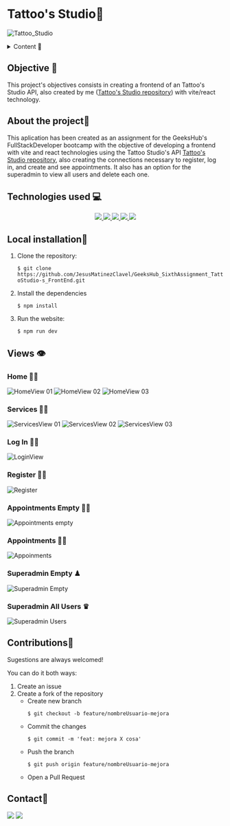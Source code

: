 # Tattoo's Studio📢

![Tattoo_Studio](./img/home/homePicture.png)

<details>
  <summary>Content 📝</summary>
  <ol>
    <li><a href="#objective">Objective</a></li>
    <li><a href="#about-the-project">About the project</a></li>
    <li><a href="#Local-installation">Installation</a></li>
    <li><a href="#stack">Technologies used</a></li>
    <li><a href="#Views">Views</a></li>
    <li><a href="#contributions">contributions</a></li>
    <li><a href="#contact">Contact</a></li>
  </ol>
</details>

## Objective 🎯
This project's objectives consists in creating a frontend of an Tattoo's Studio API, also created by me ([Tattoo's Studio repository](https://github.com/JesusMatinezClavel/GeeksHub_FourthAssignment_TattooShop.git)) with vite/react technology.

## About the project📑
This aplication has been created as an assignment for the GeeksHub's FullStackDeveloper bootcamp with the objective of developing a frontend with vite and react technologies using the Tattoo Studio's API [Tattoo's Studio repository](https://github.com/JesusMatinezClavel/GeeksHub_FourthAssignment_TattooShop.git), also creating the connections necessary to register, log in, and create and see appointments. It also has an option for the superadmin to view all users and delete each one.

## Technologies used 💻
<div align="center">

<a href="https://reactjs.org/">
    <img src= "https://img.shields.io/badge/React-grey?style=for-the-badge&logo=react&logoColor=91DAFB"/>
</a>
<a href="https://nextjs.org/">
    <img src= "https://img.shields.io/badge/node.js-026E00?style=for-the-badge&logo=node.js&logoColor=white"/>
</a>
<a href="https://developer.mozilla.org/es/docs/Web/JavaScript">
    <img src= "https://img.shields.io/badge/javascript-orange?style=for-the-badge&logo=javascript    "/>
</a>
<a href="https://git-scm.com/">
    <img src= "https://img.shields.io/badge/git-F54D27?style=for-the-badge&logo=git&logoColor=white"/>
</a>
<a href="https://www.github.com/">
    <img src= "https://img.shields.io/badge/github-22809F?style=for-the-badge&logo=github&logoColor=white"/>
</a>
 </div>

## Local installation🔨
1. Clone the repository:

    `$ git clone https://github.com/JesusMatinezClavel/GeeksHub_SixthAssignment_TattoStudio-s_FrontEnd.git`

2. Install the dependencies

    ` $ npm install `

3. Run the website:

   ` $ npm run dev `


## Views 👁
### Home 🖐🏼

![HomeView 01](./img/readme/HomeView_01.png)
![HomeView 02](./img/readme/HomeView%2002.png)
![HomeView 03](./img/readme/HomeView%2003.png)

### Services 🤲🏼

![ServicesView 01](./img/readme/ServicesView%2001.png)
![ServicesView 02](./img/readme/ServicesView%2002.png)
![ServicesView 03](./img/readme/ServicesView%2003.png)

### Log In 👍🏼

![LoginView](./img/readme/LoginView.png)

### Register ✍🏼

![Register](./img/readme/Register.png)

### Appointments Empty 🙏🏼

![Appointments empty](./img/readme/Appointments%20empty.png)

### Appointments 💪🏼

![Appoinments](./img/readme/Appoinments.png)

### Superadmin Empty ♟

![Superadmin Empty](./img/readme/Superadmin%20Empty.png)

### Superadmin All Users ♛

![Superadmin Users](./img/readme/Superadmin%20Users.png)




## Contributions🤘
Sugestions are always welcomed!

You can do it both ways:

1. Create an issue
2. Create a fork of the repository
    - Create new branch
        ```
        $ git checkout -b feature/nombreUsuario-mejora
        ```
    - Commit the changes
        ```
        $ git commit -m 'feat: mejora X cosa'
        ```
    - Push the branch
        ```
        $ git push origin feature/nombreUsuario-mejora
        ```
    - Open a Pull Request

## Contact📧
<a href = "mailto:jmcvalles@gmail.com"><img src="https://img.shields.io/badge/Gmail-C6362C?style=for-the-badge&logo=gmail&logoColor=white" target="_blank"></a>
<a href="https://www.linkedin.com/in/jes%C3%BAs-mart%C3%ADnez-clavel-vall%C3%A9s-913294108?lipi=urn%3Ali%3Apage%3Ad_flagship3_profile_view_base_contact_details%3BtQmk%2FVrTShiKcofYcK6uYg%3D%3D" target="_blank"><img src="https://img.shields.io/badge/-LinkedIn-%230077B5?style=for-the-badge&logo=linkedin&logoColor=white" target="_blank"></a> 
</p>

